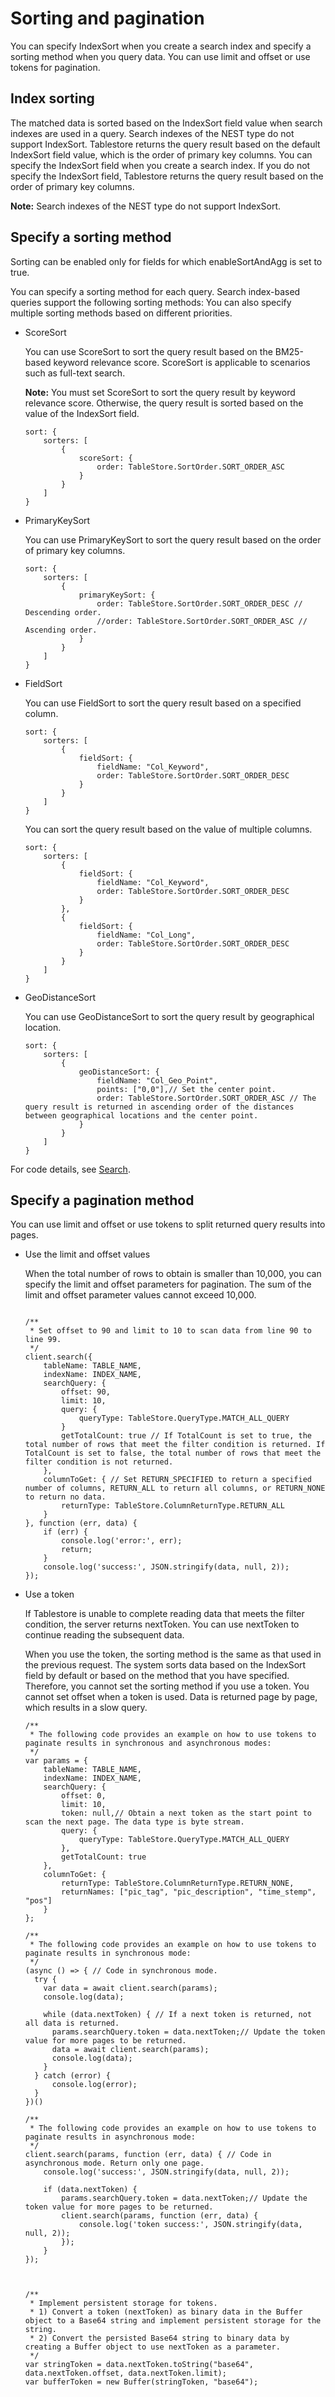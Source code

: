 # Sorting and pagination

You can specify IndexSort when you create a search index and specify a sorting method when you query data. You can use limit and offset or use tokens for pagination.

## Index sorting

The matched data is sorted based on the IndexSort field value when search indexes are used in a query. Search indexes of the NEST type do not support IndexSort. Tablestore returns the query result based on the default IndexSort field value, which is the order of primary key columns. You can specify the IndexSort field when you create a search index. If you do not specify the IndexSort field, Tablestore returns the query result based on the order of primary key columns.

**Note:** Search indexes of the NEST type do not support IndexSort.

## Specify a sorting method

Sorting can be enabled only for fields for which enableSortAndAgg is set to true.

You can specify a sorting method for each query. Search index-based queries support the following sorting methods: You can also specify multiple sorting methods based on different priorities.

-   ScoreSort

    You can use ScoreSort to sort the query result based on the BM25-based keyword relevance score. ScoreSort is applicable to scenarios such as full-text search.

    **Note:** You must set ScoreSort to sort the query result by keyword relevance score. Otherwise, the query result is sorted based on the value of the IndexSort field.

    ```
    sort: {
        sorters: [
            {
                scoreSort: {
                    order: TableStore.SortOrder.SORT_ORDER_ASC
                }
            }
        ]
    }
    ```

-   PrimaryKeySort

    You can use PrimaryKeySort to sort the query result based on the order of primary key columns.

    ```
    sort: {
        sorters: [
            {
                primaryKeySort: {
                    order: TableStore.SortOrder.SORT_ORDER_DESC // Descending order.
                    //order: TableStore.SortOrder.SORT_ORDER_ASC // Ascending order.
                }
            }
        ]
    }
    ```

-   FieldSort

    You can use FieldSort to sort the query result based on a specified column.

    ```
    sort: {
        sorters: [
            {
                fieldSort: {
                    fieldName: "Col_Keyword",
                    order: TableStore.SortOrder.SORT_ORDER_DESC
                }
            }
        ]
    }
    ```

    You can sort the query result based on the value of multiple columns.

    ```
    sort: {
        sorters: [
            {
                fieldSort: {
                    fieldName: "Col_Keyword",
                    order: TableStore.SortOrder.SORT_ORDER_DESC
                }
            },
            {
                fieldSort: {
                    fieldName: "Col_Long",
                    order: TableStore.SortOrder.SORT_ORDER_DESC
                }
            }
        ]
    }
    ```

-   GeoDistanceSort

    You can use GeoDistanceSort to sort the query result by geographical location.

    ```
    sort: {
        sorters: [
            {
                geoDistanceSort: {
                    fieldName: "Col_Geo_Point",
                    points: ["0,0"],// Set the center point.
                    order: TableStore.SortOrder.SORT_ORDER_ASC // The query result is returned in ascending order of the distances between geographical locations and the center point.
                }
            }
        ]
    }
    ```


For code details, see [Search](https://github.com/aliyun/aliyun-tablestore-nodejs-sdk/blob/master/samples/search.js).

## Specify a pagination method

You can use limit and offset or use tokens to split returned query results into pages.

-   Use the limit and offset values

    When the total number of rows to obtain is smaller than 10,000, you can specify the limit and offset parameters for pagination. The sum of the limit and offset parameter values cannot exceed 10,000.

    ```
    
    /**
     * Set offset to 90 and limit to 10 to scan data from line 90 to line 99.
     */
    client.search({
        tableName: TABLE_NAME,
        indexName: INDEX_NAME,
        searchQuery: {
            offset: 90,
            limit: 10, 
            query: {
                queryType: TableStore.QueryType.MATCH_ALL_QUERY
            }
            getTotalCount: true // If TotalCount is set to true, the total number of rows that meet the filter condition is returned. If TotalCount is set to false, the total number of rows that meet the filter condition is not returned.
        },
        columnToGet: { // Set RETURN_SPECIFIED to return a specified number of columns, RETURN_ALL to return all columns, or RETURN_NONE to return no data.
            returnType: TableStore.ColumnReturnType.RETURN_ALL
        }
    }, function (err, data) {
        if (err) {
            console.log('error:', err);
            return;
        }
        console.log('success:', JSON.stringify(data, null, 2));
    });
    ```

-   Use a token

    If Tablestore is unable to complete reading data that meets the filter condition, the server returns nextToken. You can use nextToken to continue reading the subsequent data.

    When you use the token, the sorting method is the same as that used in the previous request. The system sorts data based on the IndexSort field by default or based on the method that you have specified. Therefore, you cannot set the sorting method if you use a token. You cannot set offset when a token is used. Data is returned page by page, which results in a slow query.

    ```
    /**
     * The following code provides an example on how to use tokens to paginate results in synchronous and asynchronous modes:
     */
    var params = {
        tableName: TABLE_NAME,
        indexName: INDEX_NAME,
        searchQuery: {
            offset: 0,
            limit: 10,
            token: null,// Obtain a next token as the start point to scan the next page. The data type is byte stream.
            query: {
                queryType: TableStore.QueryType.MATCH_ALL_QUERY
            },
            getTotalCount: true
        },
        columnToGet: {
            returnType: TableStore.ColumnReturnType.RETURN_NONE,
            returnNames: ["pic_tag", "pic_description", "time_stemp", "pos"]
        }
    };
    
    /**
     * The following code provides an example on how to use tokens to paginate results in synchronous mode:
     */
    (async () => { // Code in synchronous mode.
      try {
        var data = await client.search(params);
        console.log(data);
    
        while (data.nextToken) { // If a next token is returned, not all data is returned.
          params.searchQuery.token = data.nextToken;// Update the token value for more pages to be returned.
          data = await client.search(params);
          console.log(data);
        }
      } catch (error) {
          console.log(error);
      }
    })()
    
    /**
     * The following code provides an example on how to use tokens to paginate results in asynchronous mode:
     */
    client.search(params, function (err, data) { // Code in asynchronous mode. Return only one page.
        console.log('success:', JSON.stringify(data, null, 2));
    
        if (data.nextToken) {
            params.searchQuery.token = data.nextToken;// Update the token value for more pages to be returned.
            client.search(params, function (err, data) {
                console.log('token success:', JSON.stringify(data, null, 2));
            });
        }
    });
    
    
    
    /**
     * Implement persistent storage for tokens.
     * 1) Convert a token (nextToken) as binary data in the Buffer object to a Base64 string and implement persistent storage for the string.
     * 2) Convert the persisted Base64 string to binary data by creating a Buffer object to use nextToken as a parameter.
     */
    var stringToken = data.nextToken.toString("base64", data.nextToken.offset, data.nextToken.limit);
    var bufferToken = new Buffer(stringToken, "base64");
    ```


